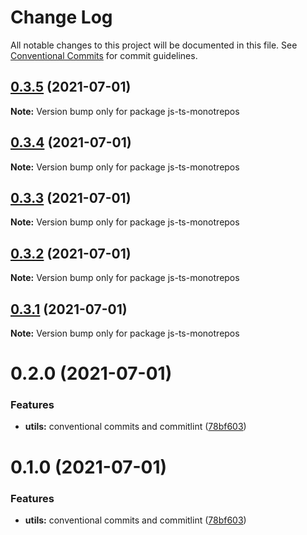 # Change Log

All notable changes to this project will be documented in this file.
See [Conventional Commits](https://conventionalcommits.org) for commit guidelines.

## [0.3.5](https://github.com/mike-north/js-ts-monorepos/compare/v0.3.4...v0.3.5) (2021-07-01)

**Note:** Version bump only for package js-ts-monotrepos





## [0.3.4](https://github.com/mike-north/js-ts-monorepos/compare/v0.3.3...v0.3.4) (2021-07-01)

**Note:** Version bump only for package js-ts-monotrepos





## [0.3.3](https://github.com/mike-north/js-ts-monorepos/compare/v0.3.2...v0.3.3) (2021-07-01)

**Note:** Version bump only for package js-ts-monotrepos





## [0.3.2](https://github.com/mike-north/js-ts-monorepos/compare/v0.3.1...v0.3.2) (2021-07-01)

**Note:** Version bump only for package js-ts-monotrepos





## [0.3.1](https://github.com/mike-north/js-ts-monorepos/compare/v0.3.0...v0.3.1) (2021-07-01)

**Note:** Version bump only for package js-ts-monotrepos





# 0.2.0 (2021-07-01)


### Features

* **utils:** conventional commits and commitlint ([78bf603](https://github.com/mike-north/js-ts-monorepos/commit/78bf603e58f0c9b0e28766a185b173022717b7aa))





# 0.1.0 (2021-07-01)


### Features

* **utils:** conventional commits and commitlint ([78bf603](https://github.com/mike-north/js-ts-monorepos/commit/78bf603e58f0c9b0e28766a185b173022717b7aa))
